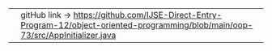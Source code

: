 
|     |                                                                                                                                     |
| --- | ----------------------------------------------------------------------------------------------------------------------------------- |
|     | gitHub link -> https://github.com/IJSE-Direct-Entry-Program-12/object-oriented-programming/blob/main/oop-73/src/AppInitializer.java |
